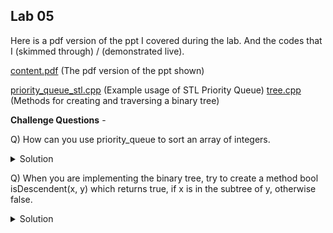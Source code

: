 ## Lab 05

Here is a pdf version of the ppt I covered during the lab. And the codes that I (skimmed through) / (demonstrated live).

  [content.pdf](content.pdf) (The pdf version of the ppt shown)

  [priority_queue_stl.cpp](priority_queue_stl.cpp) (Example usage of STL Priority Queue)
  [tree.cpp](tree.cpp) (Methods for creating and traversing a binary tree)

**Challenge Questions** -

Q) How can you use priority_queue to sort an array of integers.

<details>
  <summary>Solution</summary>
  TBA
</details>

Q) When you are implementing the binary tree, try to create a method bool isDescendent(x, y) which returns true, if x is in the subtree of y, otherwise false.

<details>
  <summary>Solution</summary>
  TBA
</details>
